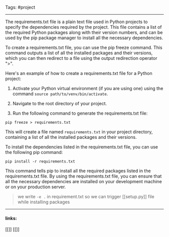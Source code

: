 
Tags: #project 

------------------------------------------

The requirements.txt file is a plain text file used in Python projects to specify the dependencies required by the project. This file contains a list of the required Python packages along with their version numbers, and can be used by the pip package manager to install all the necessary dependencies.

To create a requirements.txt file, you can use the pip freeze command. This command outputs a list of all the installed packages and their versions, which you can then redirect to a file using the output redirection operator ">".

Here's an example of how to create a requirements.txt file for a Python project:

1.  Activate your Python virtual environment (if you are using one) using the command `source path/to/venv/bin/activate`.
    
2.  Navigate to the root directory of your project.
    
3.  Run the following command to generate the requirements.txt file:
    

`pip freeze > requirements.txt`

This will create a file named `requirements.txt` in your project directory, containing a list of all the installed packages and their versions.

To install the dependencies listed in the requirements.txt file, you can use the following pip command:

`pip install -r requirements.txt`

This command tells pip to install all the required packages listed in the requirements.txt file. By using the requirements.txt file, you can ensure that all the necessary dependencies are installed on your development machine or on your production server.

> we write `-e .` in requirement.txt so we can trigger [[setup.py]] file while installing packages

---------------------
#### links:
[[]]
[[]]